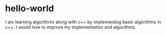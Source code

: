 # hello-world
I am learning algorithms along with c++ by implementing basic algorithms in c++.
I would love to improve my implementation and algorithms.
